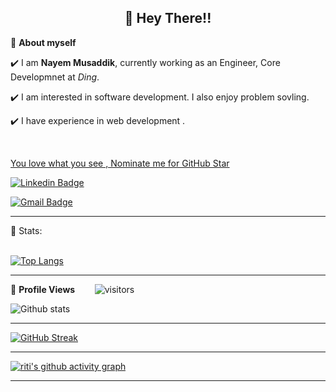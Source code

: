 <!-- README FILE CODE -->



<!-- WAKING HAND WITH GOOD TO HAVE YOU TEXT-->
<h2 align=center>👋 Hey There!!</h2>


<!--ABOUT ME CODE-->
🌱 **About myself**<br>

✔️ I am **Nayem Musaddik**, currently working as an Engineer, Core Developmnet at *Ding*. <br>

✔️ I am interested in software development. I also enjoy problem sovling. <br>

✔️ I have experience in web development .<br>


<br>


<!--NOMINATION FOR STAR GIT LINK CODE-->
<a href="https://stars.github.com/nominate/">You love what you see , Nominate me for GitHub Star </a>


<!-- SOCAIL MEDIA HANDLES -->
[![Linkedin Badge](https://img.shields.io/badge/-NayemMusaddik-blue?style=flat-square&logo=Linkedin&logoColor=white&link=https://www.linkedin.com/in/nayemmusaddik/)](https://www.linkedin.com/in/nayemmusaddik/)

[![Gmail Badge](https://img.shields.io/badge/-nayemmusaddik@gmail.com-c14438?style=flat-square&logo=Gmail&logoColor=white&link=mailto:nayemmusaddik@gmail.com)](mailto:nayemmusaddik@gmail.com)

---

<!-- STATISTICS ABOUT PROFILE -->

 📶 Stats:<br><br>
 
 
<!--  TOP LANGUAGES STATISTICS -->
 [![Top Langs](https://github-readme-stats.vercel.app/api/top-langs/?username=nayemmusaddik&theme=dark&layout=compact&align=right&width=40%)](https://github.com/anuraghazra/github-readme-stats)
 
 ---
 
<!--  PROFILES VIEWS -->
🌱 **Profile Views**&nbsp;&nbsp;&nbsp;&nbsp;&nbsp;&nbsp;&nbsp;
![visitors](https://profile-counter.glitch.me/nayemmusaddik/count.svg?align=center)


<!-- GITHUB STATISTICS -->
 ![Github stats](https://github-readme-stats.vercel.app/api?username=nayemmusaddik)  
 
 
 <hr>
 
<!--  CONTRIBUTION AND STREAK BLOCK -->
 [![GitHub Streak](https://github-readme-streak-stats.herokuapp.com/?user=nayemmusaddik&currStreakNum=2FD3EB&fire=pink&sideLabels=F00&theme=nightowl)](https://git.io/streak-stats)       
         

---
 
<!-- ACTIVITY GRAPH TRACKER -->
[![riti's github activity graph](https://activity-graph.herokuapp.com/graph?username=nayemmusaddik&theme=react-dark)](https://github.com/nayemmusaddik/github-readme-activity-graph)

  

---
  </code>
</p>


<!-- ![My github stats](https://github-readme-stats.vercel.app/api?username=nayemmusaddik&show_icons=true&title_color=fff&icon_color=79ff97&text_color=9f9f9f&bg_color=151515&count_private=true&width=40%&align=left) 
<center><img src="https://logimp.files.wordpress.com/2019/01/viral-p-1.gif?w=736&zoom=2" align="right" width="30%"></center>




 -->
